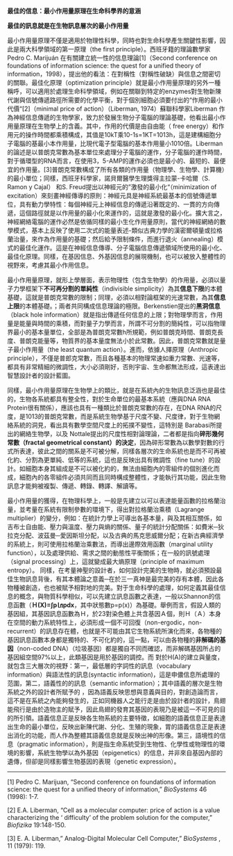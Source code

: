 **最佳的信息：最小作用量原理在生命科學界的意涵**

**最佳的訊息就是在生物訊息層次的最小作用量**

最小作用量原理不僅是適用於物理性科學，同時也對生命科學產生關鍵性影響，因此是兩大科學領域的第一原理（the first principle）。西班牙籍的理論數學家 Pedro C. Marijuán 在有關建立統一性的信息理論[](/Users/user/Documents/%EF%BC%88%E4%BA%8C%EF%BC%89%E7%A7%91%E5%AD%B8%E7%9A%84%E6%95%B4%E5%90%88%E7%AF%87.doc#_ftn1)[1]（Second conference on foundations of information science: the quest for a unified theory of information，1998），提出他的看法：在對稱性（對稱性破缺）與信息之間密切的關聯。最佳化原理（optimization principle）就是最小作用量原理的另外一種稱呼，可以適用於處理生命科學領域，例如在關聯到特定的enzymes對生物新陳代謝與信號傳遞路徑所需要的化學平衡，對于個別細胞必須要付出的“作用的最小代價“[](/Users/user/Documents/%EF%BC%88%E4%BA%8C%EF%BC%89%E7%A7%91%E5%AD%B8%E7%9A%84%E6%95%B4%E5%90%88%E7%AF%87.doc#_ftn2)[2]（minimal price of action）（Liberman, 1974）蘇聯科學家Liberman 作為神經信息傳遞的生物學家，致力於發展生物分子電腦的理論基礎，他看出最小作用量原理在生物學上的含義。其中，作用的代價是由自由能（ free energy）和作用元的操作時間都乘積構成，其值是10kT乘10-1s=1KT=1013h，這是建構細胞分子電腦的基最小本作用量，比現代電子型電腦的基本作用量小1010倍。Liberman的論述是以普朗克常數為基本單位來處理分子電腦的運作，分子電腦的運作時間，對于循環型的RNA而言，在使用3，5-AMP的運作必須也是最小的、最短的、最便宜的作用量。[](/Users/user/Documents/%EF%BC%88%E4%BA%8C%EF%BC%89%E7%A7%91%E5%AD%B8%E7%9A%84%E6%95%B4%E5%90%88%E7%AF%87.doc#_ftn3)[3]普朗克常數構成了所有各類的作用量（物理學、生物學、計算機）的最小單位；同樣，西班牙科學家，諾貝爾醫學生理獎得主拉蒙-卡哈爾（S. Ramon y Cajal） 和S. Freud提出以神經元的”激發的最小化“（minimization of excitation）來刻畫神經傳導的原則：神經元具是神經系統最基本的信號傳遞單位，具有動力學特性：每個神經元上神經信息的傳遞沿著既定的、一貫的方向傳遞，這個路徑就是以作用量的最小化來運作的，這就是激發的最小化。擴大言之，神經網絡電腦的運作必然是依循同樣的最小生化作用量原則，當代的神經網絡的數學模式，基本上反映了使用二次式的能量表述-類似古典力學的漢密爾頓量或拉格蘭治量，來作為作用量的基礎；然后給予限制條件，而進行退火（annealing）模式的最佳化運作。這是在神經信息傳導、分子電腦信息傳遞領域所使用的最小化、最佳化原理。同樣，在基因信息、外基因信息的展現機制，也可以被放入整體性的視野來，考慮其最小作用信息。

最小作用量原理，就形上學層面，表示物理性（包含生物學）的作用量，必須以量子力學框架下**不可再分割的單純性**（indivisible simplicity）為其**信息下限**的本體基礎，這就是普朗克常數的限制；同理，必須以相對論框架的光速常數，為其**信息上限**的本體基礎。；兩者共同構成信息理論的極限。Berkenstien提出的**黑洞信息**（black hole information）就是指出傳遞任何信息的上限；對物理學而言，作用量是能量與時間的乘積，而對量子力學而言，所謂不可分割的簡純性，可以指物理界最小的基本量單位，全部是為普朗克常數h所規範，例如普朗克時間、普朗克長度、普朗克能量等，物質界的基本量度無法小於此常數。因此，普朗克常數就是量子最小作用量（the least quantum action）。進而，依據人擇原理（Anthropic principle），不僅是普郎克常數，而且各種基本的物理常速如重力常數、光速等，都具有非常精細的微調性，大小必須剛好，否則宇宙、生命都無法形成，這表達出智慧設計者的設計藍圖。

同樣，最小作用量原理在生物學上的類比，就是在系統內的生物訊息泛涵也是最佳的，生物各系統都具有整全性，對於生命單位的最基本系統（應與DNA RNA Protein很有關係），應該也具有一種類比於普朗克常數的存在，在DNA RNA的尺度，是1013的普朗克常數，而是系統生物學基于尺度不變、尺度律，對于生物網絡系統的洞見，看出具有數學空間尺度上的拓撲不變性，這特別是 Barabasi所提出的網絡生物學，以及 Nottale提出的尺度性相對論理論，二者都是指向**碎形幾何常數（fractal geometrical constant）的決定**，因為碎形常數為以數學對數的行式所表達，彼此之間的關系是不可被分解，同樣各層次的生命系統也是而不可再被化約、分割為更單純、低等的系統，這也是反映出具有微調性（fine tune）的設計。如細胞本身其組成是不可以被化約的，無法由細胞內的零組件的個別進化而成，細胞內的各零組件必須共同而且同時構成整體性，才能執行其功能，因此生物訊息才能夠被複製、傳遞、轉錄、轉譯、解讀等。

最小作用量的獲得，在物理科學上，一般是先建立以可以表達能量函數的拉格蘭治量，並考量在系統有限制參數的環境下，得出對拉格蘭治乘積（Lagrange multiplier）的變分，例如：在統計力學上可導出各基本量，與及其相互關係，如吉布士自由能、壓力與溫度、壓力與熵的關係、量子的統計分配關係：如費米─狄拉克分配、波茲曼─愛因斯坦分配，以及古典的馬克思威爾分配；在新古典經濟學的系統上，則可使用拉格蘭治乘數法，而導出邊際效用函數（marginal utility function），以及處理供給、需求之間的動態性平衡關係；在一般的訊號處理（signal processing）上，這就變成最大熵原理（principle of maximum entropy）。 同樣，在考量神聖的設計者，如何設計完美的生物時，就必須預設最佳生物訊息背後，有其本體論之意義─在於三一真神是最完美的存有本體，因此各物種被創造，也也被賦予相對地的完美。對于生命科學的處理，如何定義其最佳信息的概念，與物質科學相似，可以先建立訊息函數之表達，一般以Shannon的信息函數（**Ｈ(X)=∫p㏑pdx**，其中狀態數p=p(x)）為基礎。舉例而言，假設人類的基因組，其基因訊息函數為Ｈ，於23對染色體上共含基因Ａ個，則Ｈ（Ａ）本身在空間的動力系統特性上，必須形成一個不可回復（non-ergodic，non-recurrent）的訊息存在體，也就是不可能由其它生物系統所演化而來，各物種的基因訊息函數本身都是獨特的、不可化約的，這一點，可以由各物種的**非解碼的基因**（non-coded DNA）（垃圾基因）都是獨自不同而確認，而非解碼基因所占的基因組空間97%以上，此類基因是用於基因的調控。而 對於H(A)的建立與量度，就包含三大層次的視野：第一，最低層的字詞性的訊息（vocabulary information）與語法性的訊息(syntactic information)，這是申儂信息所處理的范圍，第二，語義性的的訊息（semantic information）；其中語義的層次是生物系統之外的設計者所賦予的 ，因為語義反映思想與意義與目的，對創造論而言，這不是在系統之內能夠發生的，正如同機器人之能行走是由於設計者的設計，鳥翅能飛行是由於造物主的賦予，因此鳥翅的發育其基因的表現乃是被這一不可見的目的所引領。語義信息正是反映各生物系統的主要特徵，如細胞的語義信息正是表達出生命的最小單位，反映出新陳代謝、分化、生殖的現象，胃的語義信息正是表達出消化的功能，而人作為整體其語義信息就是反映出神的形像。第三，語境性的信息（pragmatic information），則是指生命系統受到生物性、化學性或物理性的環境的影響，系統生物學以為外基因（epigenetics）的信息，并非來自基因內部的遺傳，但卻是同樣影響生物基因的表現（genetic expression）。

* * *

[](/Users/user/Documents/%EF%BC%88%E4%BA%8C%EF%BC%89%E7%A7%91%E5%AD%B8%E7%9A%84%E6%95%B4%E5%90%88%E7%AF%87.doc#_ftnref1)[1] Pedro C. Marijuan, “Second conference on foundations of information science: the quest for a unified theory of information,”  _BioSystems_ 46 (1998): 1-7.

[](/Users/user/Documents/%EF%BC%88%E4%BA%8C%EF%BC%89%E7%A7%91%E5%AD%B8%E7%9A%84%E6%95%B4%E5%90%88%E7%AF%87.doc#_ftnref2)[2] E.A. Liberman, “Cell as a molecular computer: price of action is a value characterizing the ‘ difficulty’ of the problem solution for the computer,”  _Biofizika_ 19:148-150.

[](/Users/user/Documents/%EF%BC%88%E4%BA%8C%EF%BC%89%E7%A7%91%E5%AD%B8%E7%9A%84%E6%95%B4%E5%90%88%E7%AF%87.doc#_ftnref3)[3] E. A. Liberman,” Analog-Digital Molecular Cell Computer,”  _BioSystems_ , 11 (1979): 119.